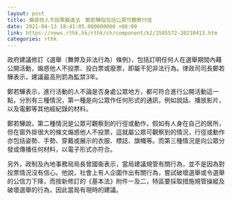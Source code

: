 ```yaml
---
layout: post
title: 煽惑他人不投票擬違法　鄭若驊指包括公眾可觀察行徑
date: 2021-04-13 18:41:05.000000000 +08:00
link: https://news.rthk.hk/rthk/ch/component/k2/1585572-20210413.htm
categories: rthk
---
```


政府建議修訂《選舉（舞弊及非法行為）條例》，包括訂明任何人在選舉期間內藉公開活動，煽惑他人不投票、投白票或廢票，即屬干犯非法行為。律政司司長鄭若驊表示，建議最高刑罰為監禁3年。

鄭若驊表示，進行活動的人不論是否身處公眾地方，都可符合進行公開活動這一點，分別有三種情況，第一種是向公眾作任何形式的通訊，例如說話、播放影片，以及電郵等其他經紀錄的材料。

鄭若驊說，第二種情況是公眾可觀察到的行徑或動作，假如有人身在自己的居所，但在窗外掛很大的條文煽惑他人不投票，這就屬公眾可觀察到的情況，行徑或動作亦包括姿勢、手勢、穿戴或展示的衣服、標誌、旗幟等。而第三種情況是向公眾分發或傳播任何材料，以電子形式亦符合。

另外，政制及內地事務局局長曾國衞表示，當局建議規管有關行為，並不是因為對投票情況沒有信心。他說，社會上有人企圖作出有關行為，嘗試破壞選舉或令選舉的公信力下降，而按新修訂的《基本法》附件一及二，特區要採取措施規管操縱及破壞選舉的行為，因此當局有現時的建議。
